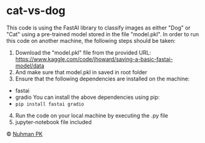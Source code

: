 # cat-vs-dog
This code is using the FastAI library to classify images as either "Dog" or "Cat" using a pre-trained model stored in the file "model.pkl". In order to run this code on another machine, the following steps should be taken:

1. Download the "model.pkl" file from the provided URL: https://www.kaggle.com/code/jhoward/saving-a-basic-fastai-model/data
2. And make sure that model.pkl in saved in root folder
3. Ensure that the following dependencies are installed on the machine:
  - fastai  
  - gradio
You can install the above dependencies using pip:
- `pip install fastai gradio `
4. Run the code on your local machine by executing the .py file
5. jupyter-notebook file included


© [Nuhman PK](https://github.com/nuhmanpk)
